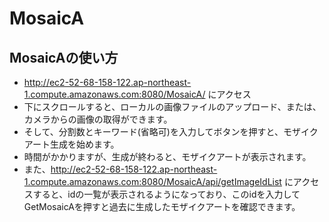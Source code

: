# MosaicA
## MosaicAの使い方
- http://ec2-52-68-158-122.ap-northeast-1.compute.amazonaws.com:8080/MosaicA/ にアクセス
- 下にスクロールすると、ローカルの画像ファイルのアップロード、または、カメラからの画像の取得ができます。
- そして、分割数とキーワード(省略可)を入力してボタンを押すと、モザイクアート生成を始めます。
- 時間がかかりますが、生成が終わると、モザイクアートが表示されます。
- また、http://ec2-52-68-158-122.ap-northeast-1.compute.amazonaws.com:8080/MosaicA/api/getImageIdList にアクセスすると、idの一覧が表示されるようになっており、このidを入力してGetMosaicAを押すと過去に生成したモザイクアートを確認できます。
